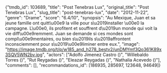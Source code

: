 {"tmdb_id": 103689, "title": "Post Tenebras Lux", "original_title": "Post Tenebras Lux", "slug_title": "post-tenebras-lux", "date": "2012-11-22", "genre": "Drame", "score": "6.4/10", "synopsis": "Au Mexique, Juan et sa jeune famille ont quitt\u00e9 la ville pour s\u2019installer \u00e0 la campagne. L\u00e0, ils profitent et souffrent d\u2019un monde qui voit la vie diff\u00e9remment. Juan se demande si ces mondes sont compl\u00e9mentaires, ou bien s\u2019ils s\u2019affrontent inconsciemment pour s\u2019\u00e9liminer entre eux.", "image": "https://image.tmdb.org/t/p/w185_and_h278_bestv2/unDMYmf3Qo361K89x3SQV5WN2bv.jpg", "actors": ["Adolfo Jimenez Castro ()", "Willebaldo Torres ()", "Rut Reygadas ()", "Eleazar Reygadas ()", "Nathalia Acevedo ()"], "comments": [], "recommandations_id": [186935, 285697, 123648, 94649]}